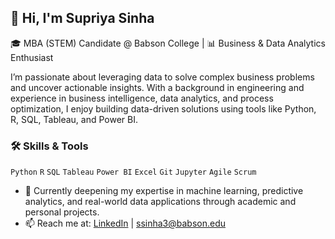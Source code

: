 ## 👋 Hi, I'm Supriya Sinha

🎓 MBA (STEM) Candidate @ Babson College | 📊 Business & Data Analytics Enthusiast

I’m passionate about leveraging data to solve complex business problems and uncover actionable insights. With a background in engineering and experience in business intelligence, data analytics, and process optimization, I enjoy building data-driven solutions using tools like Python, R, SQL, Tableau, and Power BI.

### 🛠️ Skills & Tools
`Python` `R` `SQL` `Tableau` `Power BI` `Excel` `Git` `Jupyter` `Agile` `Scrum`

- 🔭 Currently deepening my expertise in machine learning, predictive analytics, and real-world data applications through academic and personal projects.
- 📫 Reach me at: [LinkedIn](https://www.linkedin.com/in/ssinha3/) | ssinha3@babson.edu
